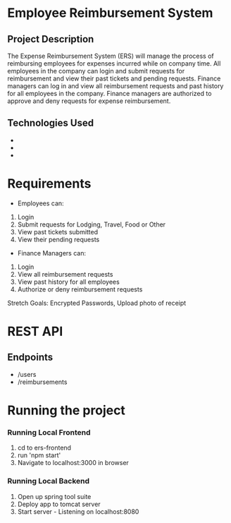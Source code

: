# Employee Reimbursement System

## Project Description
The Expense Reimbursement System (ERS) will manage the process of reimbursing employees for expenses incurred while on company time. All employees in the company can login and submit requests for reimbursement and view their past tickets and pending requests. Finance managers can log in and view all reimbursement requests and past history for all employees in the company. Finance managers are authorized to approve and deny requests for expense reimbursement.

## Technologies Used
-
-
-

# Requirements
- Employees can: 
1. Login
2. Submit requests for Lodging, Travel, Food or Other
3. View past tickets submitted
4. View their pending requests

- Finance Managers can:  
1. Login
2. View all reimbursement requests
3. View past history for all employees
4. Authorize or deny reimbursement requests

Stretch Goals: Encrypted Passwords, Upload photo of receipt

# REST API
## Endpoints
- /users
- /reimbursements


# Running the project
### Running Local Frontend
1. cd to ers-frontend
2. run 'npm start'
3. Navigate to localhost:3000 in browser

### Running Local Backend
1. Open up spring tool suite
2. Deploy app to tomcat server
3. Start server - Listening on localhost:8080
